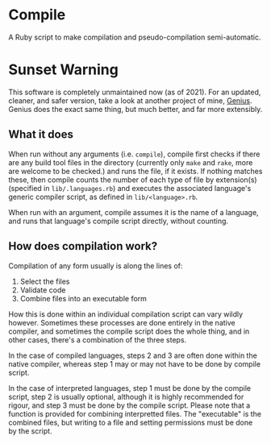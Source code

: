 # Compile

A Ruby script to make compilation and pseudo-compilation semi-automatic.

# Sunset Warning
This software is completely unmaintained now (as of 2021). For an updated, cleaner, and safer 
version, take a look at another project of mine, [Genius](https://github.com/KellenWatt/genius).
Genius does the exact same thing, but much better, and far more extensibly.

## What it does

When run without any arguments (i.e. `compile`), compile first checks if there are any build tool files in the directory (currently 
only `make` and `rake`, more are welcome to be checked.) and runs the file, if it exists.
If nothing matches these, then compile counts the number of each type of file by extension(s) (specified in `lib/.languages.rb`) 
and executes the associated language's generic compiler script, as defined in `lib/<language>.rb`.

When run with an argument, compile assumes it is the name of a language, and runs that language's compile script directly, without counting.

## How does compilation work?

Compilation of any form usually is along the lines of:
1. Select the files
2. Validate code
3. Combine files into an executable form

How this is done within an individual compilation script can vary wildly however. Sometimes these processes are done entirely in 
the native compiler, and sometimes the compile script does the whole thing, and in other cases, there's a combination of the three steps. 

In the case of compiled languages, steps 2 and 3 are often done within the native compiler, whereas step 1 may or may not have to be 
done by compile script.

In the case of interpreted languages, step 1 must be done by the compile script, step 2 is usually optional, although it is highly 
recommended for rigour, and step 3 must be done by the compile script. Please note that a function is provided for combining interpretted 
files. The "executable" is the combined files, but writing to a file and setting permissions must be done by the script.
